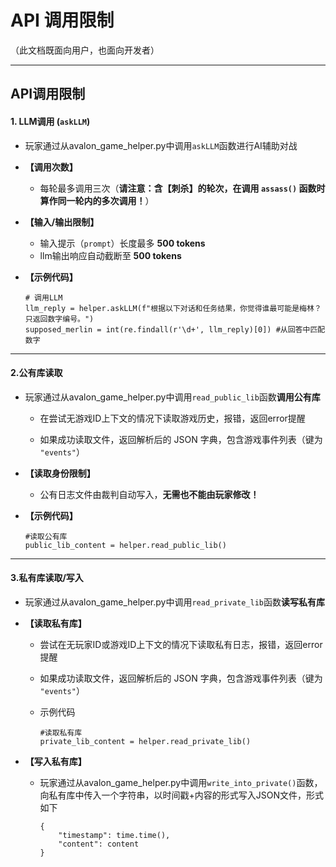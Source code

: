 # API 调用限制

（此文档既面向用户，也面向开发者）

---

## **API调用限制**

#### **1. LLM调用 (`askLLM`)**

- 玩家通过从avalon_game_helper.py中调用`askLLM`函数进行AI辅助对战

- **【调用次数】**
  - 每轮最多调用三次（**请注意：含【刺杀】的轮次，在调用 `assass()` 函数时算作同一轮内的多次调用！**）

- **【输入/输出限制】**

  - 输入提示（`prompt`）长度最多 **500 tokens** 
  - llm输出响应自动截断至 **500 tokens** 

- **【示例代码】**

  ```
  # 调用LLM
  llm_reply = helper.askLLM(f"根据以下对话和任务结果，你觉得谁最可能是梅林？只返回数字编号。")
  supposed_merlin = int(re.findall(r'\d+', llm_reply)[0]) #从回答中匹配数字
  ```

------

#### 2.公有库读取

- 玩家通过从avalon_game_helper.py中调用`read_public_lib`函数**调用公有库**

  - 在尝试无游戏ID上下文的情况下读取游戏历史，报错，返回error提醒

  - 如果成功读取文件，返回解析后的 JSON 字典，包含游戏事件列表（键为 `"events"`）

- **【读取身份限制】**
  - 公有日志文件由裁判自动写入，**无需也不能由玩家修改！**

- **【示例代码】**

  ```
  #读取公有库
  public_lib_content = helper.read_public_lib()
  ```

------

#### 3.私有库读取/写入

- 玩家通过从avalon_game_helper.py中调用`read_private_lib`函数**读写私有库**

- **【读取私有库】**

  - 尝试在无玩家ID或游戏ID上下文的情况下读取私有日志，报错，返回error提醒

  - 如果成功读取文件，返回解析后的 JSON 字典，包含游戏事件列表（键为 `"events"`）

  - 示例代码

    ```
    #读取私有库
    private_lib_content = helper.read_private_lib()
    ```

- **【写入私有库】**

  - 玩家通过从avalon_game_helper.py中调用`write_into_private()`函数，向私有库中传入一个字符串，以时间戳+内容的形式写入JSON文件，形式如下

    ```
    {
    	"timestamp": time.time(),
    	"content": content
    }
    ```
